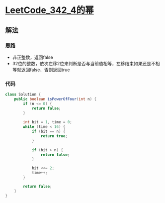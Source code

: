 # [LeetCode_342_4的幂](https://leetcode-cn.com/problems/power-of-four/)
## 解法
### 思路
- 非正整数，返回false
- 32位的整数，依次左移2位来判断是否与当前值相等，左移结束如果还是不相等就返回false，否则返回true
### 代码
```java
class Solution {
    public boolean isPowerOfFour(int n) {
        if (n <= 0) {
            return false;
        }
        
        int bit = 1, time = 0;
        while (time < 16) {
            if (bit == n) {
                return true;
            }
            
            if (bit > n) {
                return false;
            }

            bit <<= 2;
            time++;
        }

        return false;
    }
}
```
